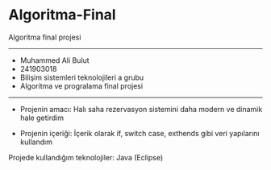 # Algoritma-Final
Algoritma final projesi

-------------------------------------------------------------

- Muhammed Ali Bulut
- 241903018
- Bilişim sistemleri teknolojileri a grubu
- Algoritma ve progralama final projesi

---------------------------------------------------------------

- Projenin amacı: Halı saha rezervasyon sistemini daha modern ve dinamik hale getirdim


- Projenin içeriği: İçerik olarak if, switch case, exthends gibi veri yapılarını kullandım



Projede kullandığım teknolojiler:  Java (Eclipse)
